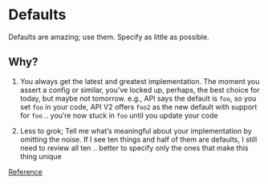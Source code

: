 # Defaults

Defaults are amazing; use them. Specify as little as possible.

## Why?

1. You always get the latest and greatest implementation. The moment you assert a config or similar, you’ve locked up, perhaps, the best choice for today, but maybe not tomorrow. e.g., API says the default is `foo`, so you set `foo` in your code, API V2 offers `foo2` as the new default with support for `foo` .. you’re now stuck in `foo` until you update your code

1. Less to grok; Tell me what’s meaningful about your implementation by omitting the noise. If I see ten things and half of them are defaults, I still need to review all ten .. better to specify only the ones that make this thing unique

[Reference](https://github.com/kirkstrobeck/stash/blob/main/style-guide/defaults.md)

